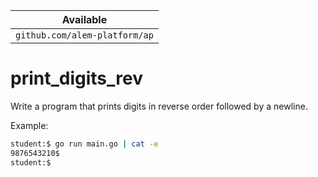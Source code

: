 | Available                     |
| ----------------------------- |
| `github.com/alem-platform/ap` |

# print_digits_rev

Write a program that prints digits in reverse order followed by a newline.

Example:

```sh
student:$ go run main.go | cat -e
9876543210$
student:$
```
